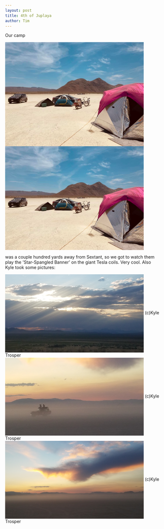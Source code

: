 ```yaml
---
layout: post
title: 4th of Juplaya
author: Tim
---
```


Our camp

<img align="center" src="/images/juplaya2019/camp1.jpg" width="450"/>   

<img align="center" src="/images/juplaya2019/camp1.jpg" width="450"/>   

was a couple hundred yards away from Sextant, so we got to watch them play the 'Star-Spangled Banner' on the giant Tesla coils. Very cool. Also Kyle took some pictures:

<img align="center" src="/images/juplaya2019/landscape_1.jpg" width="450"/>   
(c)Kyle Trosper

<img align="center" src="/images/juplaya2019/landscape_2.jpg" width="450"/>   
(c)Kyle Trosper

<img align="center" src="/images/juplaya2019/landscape_3.jpg" width="450"/>   
(c)Kyle Trosper